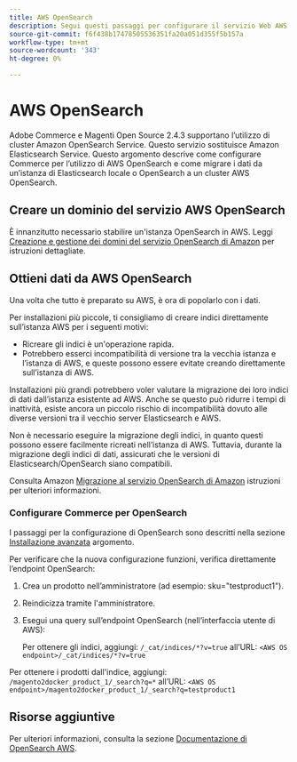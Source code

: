 ```yaml
---
title: AWS OpenSearch
description: Segui questi passaggi per configurare il servizio Web AWS OpenSearch per le installazioni on-premise di Adobe Commerce e Magenti Open Source.
source-git-commit: f6f438b17478505536351fa20a051d355f5b157a
workflow-type: tm+mt
source-wordcount: '343'
ht-degree: 0%

---
```



# AWS OpenSearch

Adobe Commerce e Magenti Open Source 2.4.3 supportano l’utilizzo di cluster Amazon OpenSearch Service. Questo servizio sostituisce Amazon Elasticsearch Service. Questo argomento descrive come configurare Commerce per l’utilizzo di AWS OpenSearch e come migrare i dati da un’istanza di Elasticsearch locale o OpenSearch a un cluster AWS OpenSearch.

## Creare un dominio del servizio AWS OpenSearch

È innanzitutto necessario stabilire un&#39;istanza OpenSearch in AWS.
Leggi [Creazione e gestione dei domini del servizio OpenSearch di Amazon](https://docs.aws.amazon.com/opensearch-service/latest/developerguide/createupdatedomains.html) per istruzioni dettagliate.

## Ottieni dati da AWS OpenSearch

Una volta che tutto è preparato su AWS, è ora di popolarlo con i dati.

Per installazioni più piccole, ti consigliamo di creare indici direttamente sull’istanza AWS per i seguenti motivi:

* Ricreare gli indici è un&#39;operazione rapida.
* Potrebbero esserci incompatibilità di versione tra la vecchia istanza e l’istanza di AWS, e queste possono essere evitate creando direttamente sull’istanza di AWS.

Installazioni più grandi potrebbero voler valutare la migrazione dei loro indici di dati dall’istanza esistente ad AWS. Anche se questo può ridurre i tempi di inattività, esiste ancora un piccolo rischio di incompatibilità dovuto alle diverse versioni tra il vecchio server Elasticsearch e AWS.

Non è necessario eseguire la migrazione degli indici, in quanto questi possono essere facilmente ricreati nell’istanza di AWS.
Tuttavia, durante la migrazione degli indici di dati, assicurati che le versioni di Elasticsearch/OpenSearch siano compatibili.

Consulta Amazon [Migrazione al servizio OpenSearch di Amazon](https://docs.aws.amazon.com/opensearch-service/latest/developerguide/migration.html) istruzioni per ulteriori informazioni.

### Configurare Commerce per OpenSearch

I passaggi per la configurazione di OpenSearch sono descritti nella sezione [Installazione avanzata](../../advanced.md) argomento.

Per verificare che la nuova configurazione funzioni, verifica direttamente l’endpoint OpenSearch:

1. Crea un prodotto nell’amministratore (ad esempio: sku=&quot;testproduct1&quot;).
1. Reindicizza tramite l&#39;amministratore.
1. Esegui una query sull’endpoint OpenSearch (nell’interfaccia utente di AWS):

   Per ottenere gli indici, aggiungi: `/_cat/indices/*?v=true` all’URL:
   `<AWS OS endpoint>/_cat/indices/*?v=true`

Per ottenere i prodotti dall&#39;indice, aggiungi: `/magento2docker_product_1/_search?q=*` all’URL:
`<AWS OS endpoint>/magento2docker_product_1/_search?q=testproduct1`

## Risorse aggiuntive

Per ulteriori informazioni, consulta la sezione [Documentazione di OpenSearch AWS](https://docs.aws.amazon.com/opensearch-service/index.html).
